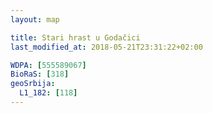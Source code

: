 ```yaml
---
layout: map

title: Stari hrast u Godačici
last_modified_at: 2018-05-21T23:31:22+02:00

WDPA: [555589067]
BioRaS: [318]
geoSrbija:
  L1_182: [118]
---
```

